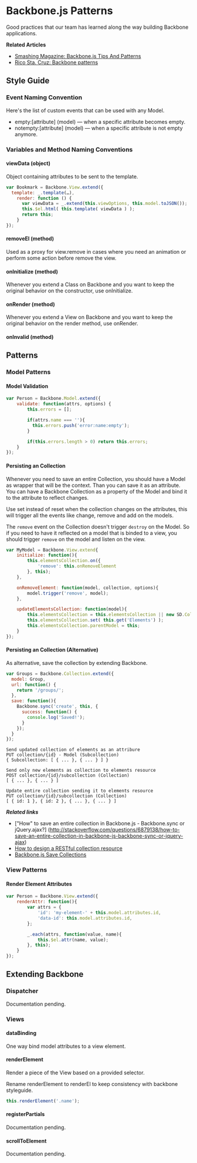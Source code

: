 Backbone.js Patterns
===================

Good practices that our team has learned along the way building Backbone applications.

**Related Articles**

* [Smashing Magazine: Backbone.js Tips And Patterns](http://coding.smashingmagazine.com/2013/08/09/backbone-js-tips-patterns/)
* [Rico Sta. Cruz: Backbone patterns](http://ricostacruz.com/backbone-patterns/)

## Style Guide

### Event Naming Convention

Here's the list of custom events that can be used with any Model.

* empty:\[attribute\] (model) — when a specific attribute becomes empty.
* notempty:\[attribute\] (model) — when a specific attribute is not empty anymore.

### Variables and Method Naming Conventions

#### viewData (object)

Object containing attributes to be sent to the template.

```js
var Bookmark = Backbone.View.extend({
  template: _.template(…),
    render: function () {
      var viewData = _.extend(this.viewOptions, this.model.toJSON());
      this.$el.html( this.template( viewData ) );
      return this;
    }
});
```

#### removeEl (method)

Used as a proxy for view.remove in cases where you need an animation or perform some action before remove the view.

#### onInitialize (method)

Whenever you extend a Class on Backbone and you want to keep the original behavior on the constructor, use onInitialize.

#### onRender (method)

Whenever you extend a View on Backbone and you want to keep the original behavior on the render method, use onRender.

#### onInvalid (method)

## Patterns

### Model Patterns

#### Model Validation

```js
var Person = Backbone.Model.extend({
	validate: function(attrs, options) {
		this.errors = [];

		if(attrs.name === ''){
		  this.errors.push('error:name:empty');
		}

		if(this.errors.length > 0) return this.errors;
	}
});
```

#### Persisting an Collection

Whenever you need to save an entire Collection, you should have a Model as wrapper that will be the context. Than you can save it as an attribute. You can have a Backbone Collection as a property of the Model and bind it to the attribute to reflect changes.

Use set instead of reset when the collection changes on the attributes, this will trigger all the events like change, remove and add on the models.

The `remove` event on the Collection doesn't trigger `destroy` on the Model. So if you need to have it reflected on a model that is binded to a view, you should trigger `remove` on the model and listen on the view.

```js
var MyModel = Backbone.View.extend{    
	initialize: function(){
	    this.elementsCollection.on({
	        'remove': this.onRemoveElement
	    }, this);
	},	

    onRemoveElement: function(model, collection, options){
        model.trigger('remove', model);
    },

    updateElementsCollection: function(model){
        this.elementsCollection = this.elementsCollection || new SD.Collection.ErfxElement();
        this.elementsCollection.set( this.get('Elements') );
        this.elementsCollection.parentModel = this;
    }
});
```

#### Persisting an Collection (Alternative)

As alternative, save the collection by extending Backbone.

```js
var Groups = Backbone.Collection.extend({
  model: Group,
  url: function() {
    return '/groups/'; 
  },
  save: function(){
    Backbone.sync('create', this, {
      success: function() {
        console.log('Saved!');
      }
    });
  }
});
```

```
Send updated collection of elements as an attribure
PUT collection/{id} - Model (Subcollection)
{ Subcollection: [ { ... }, { ... } ] }

Send only new elements as collection to elements resource
POST collection/{id}/subcollection (Collection)
[ { ... }, { ... } ]

Update entire collection sending it to elements resource
PUT collection/{id}/subcollection (Collection)
[ { id: 1 }, { id: 2 }, { ... }, { ... } ]
```

***Related links***

* ["How" to save an entire collection in Backbone.js - Backbone.sync or jQuery.ajax?]
(http://stackoverflow.com/questions/6879138/how-to-save-an-entire-collection-in-backbone-js-backbone-sync-or-jquery-ajax)
* [How to design a RESTful collection resource](http://stackoverflow.com/questions/2810652/how-to-design-a-restful-collection-resource)
* [Backbone.js Save Collections](http://c2journal.com/2013/03/23/backbone-js-save-collections/)

### View Patterns

#### Render Element Attributes

```js
var Person = Backbone.View.extend({	
	renderAttr: function(){
		var attrs = {
			'id': 'my-element-' + this.model.attributes.id,
			'data-id': this.model.attributes.id,
		};

		_.each(attrs, function(value, name){
			this.$el.attr(name, value);
		}, this);
	}
});
```

## Extending Backbone

### Dispatcher

Documentation pending.

### Views

#### dataBinding

One way bind model attributes to a view element.

#### renderElement

Render a piece of the View based on a provided selector.

Rename renderElement to renderEl to keep consistency with backbone styleguide.

```js
this.renderElement('.name');
```

#### registerPartials

Documentation pending.

#### scrollToElement

Documentation pending.

